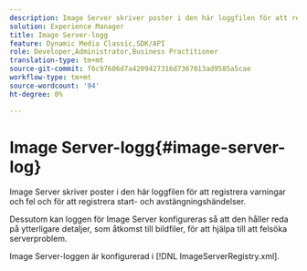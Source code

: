 ```yaml
---
description: Image Server skriver poster i den här loggfilen för att registrera varningar och fel och för att registrera start- och avstängningshändelser.
solution: Experience Manager
title: Image Server-logg
feature: Dynamic Media Classic,SDK/API
role: Developer,Administrator,Business Practitioner
translation-type: tm+mt
source-git-commit: f6c97606d7a4209427316d7367013ad9585a5cae
workflow-type: tm+mt
source-wordcount: '94'
ht-degree: 0%

---
```



# Image Server-logg{#image-server-log}

Image Server skriver poster i den här loggfilen för att registrera varningar och fel och för att registrera start- och avstängningshändelser.

Dessutom kan loggen för Image Server konfigureras så att den håller reda på ytterligare detaljer, som åtkomst till bildfiler, för att hjälpa till att felsöka serverproblem.

Image Server-loggen är konfigurerad i [!DNL ImageServerRegistry.xml].
